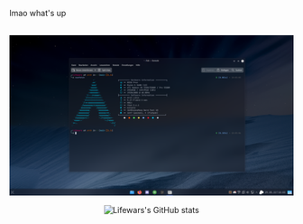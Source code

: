 lmao what's up

<div align="center">
<br/>
<img src="https://github.com/Lifewars/Lifewars/blob/main/Screenshot_20220529_180339.png?raw=true" alt="flex">

<br />

  ![Lifewars's GitHub stats](https://github-readme-stats.vercel.app/api?username=Lifewars&show_icons=true&theme=radical)

